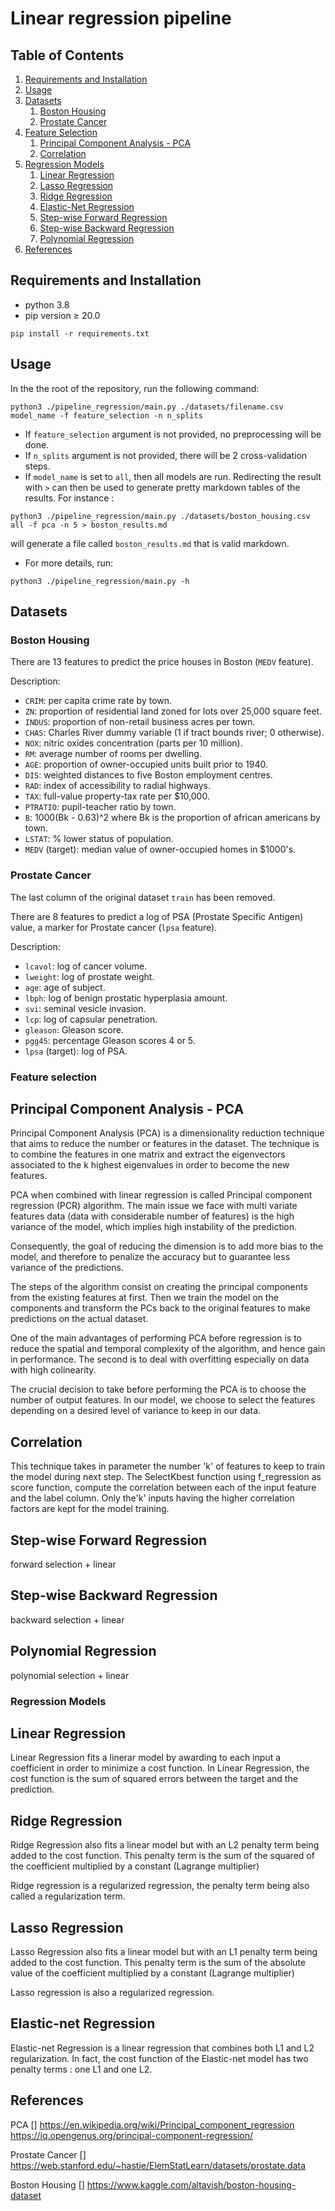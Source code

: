 # Linear regression pipeline

## Table of Contents

1. [Requirements and Installation](#requirements_installation)
1. [Usage](#usage)
1. [Datasets](#datasets)
   1. [Boston Housing](#boston_housing)
   1. [Prostate Cancer](#prostate_cancer)
1. [Feature Selection](#feature_selection)
   1. [Principal Component Analysis - PCA](#PCA)
   1. [Correlation](#correlation)
1. [Regression Models](#models)
   1. [Linear Regression](#linear)
   1. [Lasso Regression](#lasso)
   1. [Ridge Regression](#ridge)
   1. [Elastic-Net Regression](#elasticnet)
   1. [Step-wise Forward Regression](#forward)
   1. [Step-wise Backward Regression](#backward)
   1. [Polynomial Regression](#polynomial)
1. [References](#references)

## Requirements and Installation <a name="requirements_installation"></a>

- python 3.8
- pip version ≥ 20.0

```
pip install -r requirements.txt
```

## Usage <a name="usage"></a>

In the the root of the repository, run the following command:
```
python3 ./pipeline_regression/main.py ./datasets/filename.csv model_name -f feature_selection -n n_splits
```

- If `feature_selection` argument is not provided, no preprocessing will be done.
- If `n_splits` argument is not provided, there will be 2 cross-validation steps.
- If `model_name` is set to `all`, then all models are run. Redirecting the 
result with `>` can then be used to generate pretty markdown tables of the 
results.
For instance :
```
python3 ./pipeline_regression/main.py ./datasets/boston_housing.csv all -f pca -n 5 > boston_results.md
```
will generate a file called `boston_results.md` that is valid markdown.

- For more details, run:
```
python3 ./pipeline_regression/main.py -h
```

## Datasets <a name="datasets"></a>

### Boston Housing <a name="boston_housing"></a>

There are 13 features to predict the price houses in Boston (`MEDV` feature).

Description:
  - `CRIM`: per capita crime rate by town.
  - `ZN`: proportion of residential land zoned for lots over 25,000 square feet.
  - `INDUS`: proportion of non-retail business acres per town.
  - `CHAS`: Charles River dummy variable (1 if tract bounds river; 0 otherwise).
  - `NOX`: nitric oxides concentration (parts per 10 million).
  - `RM`: average number of rooms per dwelling.
  - `AGE`: proportion of owner-occupied units built prior to 1940.
  - `DIS`: weighted distances to five Boston employment centres.
  - `RAD`: index of accessibility to radial highways.
  - `TAX`: full-value property-tax rate per $10,000.
  - `PTRATIO`: pupil-teacher ratio by town.
  - `B`: 1000(Bk - 0.63)^2 where Bk is the proportion of african americans by town.
  - `LSTAT`: % lower status of population.
  - `MEDV` (target): median value of owner-occupied homes in $1000's.


### Prostate Cancer <a name="prostate_cancer"></a>

The last column of the original dataset `train` has been removed.

There are 8 features to predict a log of PSA (Prostate Specific Antigen) value, a marker for Prostate cancer (`lpsa` feature).

Description:
  - `lcavol`: log of cancer volume.
  - `lweight`: log of prostate weight.
  - `age`: age of subject.
  - `lbph`: log of benign prostatic hyperplasia amount.
  - `svi`: seminal vesicle invasion.
  - `lcp`: log of capsular penetration.
  - `gleason`: Gleason score.
  - `pgg45`: percentage Gleason scores 4 or 5.
  - `lpsa` (target): log of PSA.

### Feature selection <a name="feature_selection"></a>

## Principal Component Analysis - PCA <a name="pca"></a>

Principal Component Analysis (PCA) is a dimensionality reduction technique that aims to reduce the number or features in the dataset. The technique is to combine the features in one matrix and extract the eigenvectors associated to the k highest eigenvalues in order to become the new features.

PCA when combined with linear regression is called Principal component regression (PCR) algorithm. The main issue we face with multi variate features data (data with considerable number of features) is the high variance of the model, which implies high instability of the prediction.

Consequently, the goal of reducing the dimension is to add more bias to the model, and therefore to penalize the accuracy but to guarantee less variance of the predictions.

The steps of the algorithm consist on creating the principal components from the existing features at first. Then we train the model on the components and transform the PCs back to the original features to make predictions on the actual dataset.

One of the main advantages of performing PCA before regression is to reduce the spatial and temporal complexity of the algorithm, and hence gain in performance. The second is to deal with overfitting especially on data with high colinearity.

The crucial decision to take before performing the PCA is to choose the number of output features. In our model, we choose to select the features depending on a desired level of variance to keep in our data.


## Correlation <a name="correlation"></a>

This technique takes in parameter the number 'k' of features to keep to train the model during next step.
The SelectKbest function using f_regression as score function, compute the correlation between each of the input feature and the label column.
Only the'k' inputs having the higher correlation factors are kept for the model training.

## Step-wise Forward Regression <a name="forward"></a>
forward selection + linear

## Step-wise Backward Regression <a name="backward"></a>
backward selection + linear

## Polynomial Regression <a name="polynomial"></a>
polynomial selection + linear <a name="introduction1"></a>


### Regression Models <a name="models"></a>

## Linear Regression <a name="linear"></a>

Linear Regression fits a linerar model by awarding to each input a coefficient in order to minimize a cost function. In Linear Regression, the cost function is the sum of squared errors between the target and the prediction.

## Ridge Regression <a name="ridge"></a>
Ridge Regression also fits a linear model but with an L2 penalty term being added to the cost function. This penalty term is the sum of the squared of the coefficient multiplied by a constant (Lagrange multiplier)

Ridge regression is a regularized regression, the penalty term being also called a regularization term.

## Lasso Regression <a name="lasso"></a>

Lasso Regression also fits a linear model but with an L1 penalty term being added to the cost function. This penalty term is the sum of the absolute value of the coefficient multiplied by a constant (Lagrange multiplier)

Lasso regression is also a regularized regression.

## Elastic-net Regression <a name="elasticnet"></a>

Elastic-net Regression is a linear regression that combines both L1 and L2 regularization. In fact, the cost function of the Elastic-net model has two penalty terms : one L1 and one L2.

## References <a name="references"></a>

PCA
[] https://en.wikipedia.org/wiki/Principal_component_regression
https://iq.opengenus.org/principal-component-regression/

Prostate Cancer
[] https://web.stanford.edu/~hastie/ElemStatLearn/datasets/prostate.data

Boston Housing
[] https://www.kaggle.com/altavish/boston-housing-dataset
